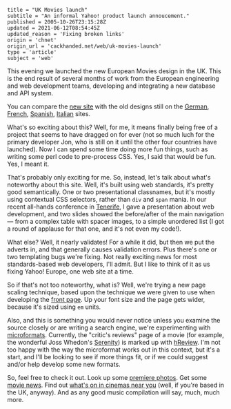 ```
title = "UK Movies launch"
subtitle = "An informal Yahoo! product launch annoucement."
published = 2005-10-26T23:15:28Z
updated = 2021-06-12T08:54:45Z
updated_reason = 'Fixing broken links'
origin = 'chnet'
origin_url = 'cackhanded.net/web/uk-movies-launch'
type = 'article'
subject = 'web'
```

This evening we launched the new European Movies design in the UK. This is the
end result of several months of work from the European engineering and web
development teams, developing and integrating a new database and API system.

You can compare the [new site][uk] with the old designs still on the
[German][de], [French][fr], [Spanish][es], [Italian][it] sites.

What's so exciting about this? Well, for me, it means finally being free of a
project that seems to have dragged on for ever (not so much luch for the
primary developer Jon, who is still on it until the other four countries have
launched). Now I can spend some time doing more fun things, such as writing
some perl code to pre-process CSS. Yes, I said that would be fun. Yes, I meant
it.

That's probably only exciting for me. So, instead, let's talk about what's
noteworthy about this site. Well, it's built using web standards, it's pretty
good semantically. One or two presentational classnames, but it's mostly using
contextual CSS selectors, rather than `div` and `span` mania. In our recent
all-hands conference in [Tenerife][t], I gave a presentation about web
development, and two slides showed the before/after of the main navigation —
from a complex table with spacer images, to a simple unordered list (I got a
round of applause for that one, and it's not even my code!).

What else? Well, it nearly validates! For a while it did, but then we put the
adverts in, and that generally causes validation errors. Plus there's one or
two templating bugs we're fixing. Not really exciting news for most
standards-based web developers, I'll admit. But I like to think of it as us
fixing Yahoo! Europe, one web site at a time.

So if that's not too noteworthy, what is? Well, we're trying a new page
scaling technique, based upon the technique we were given to use when
developing the [front page][y]. Up your font size and the page gets wider,
because it's sized using `em` units.

Also, and this is something you would never notice unless you examine the
source closely or are writing a search engine, we're experimenting with
[microformats][uf]. Currently, the "critic's reviews" page of a movie (for
example, the wonderful Joss Whedon's [Serenity][s]) is marked up with
[hReview][hr]. I'm not too happy with the way the microformat works out in
this context, but it's a start, and I'll be looking to see if more things fit,
or if we could suggest and/or help develop some new formats.

So, feel free to check it out. Look up some [premiere photos][pp]. Get some
[movie news][mn]. Find out [what's on in cinemas near you][ny] (well, if
you're based in the UK, anyway). And as any good music compilation will say,
much, much more.


[t]: https://www.flickr.com/photos/mn_francis/sets/1026178/
[de]: https://web.archive.org/web/2005123100000/http://de.movies.yahoo.com/
[es]: https://web.archive.org/web/2005123100000/http://es.movies.yahoo.com/
[fr]: https://web.archive.org/web/2005123100000/http://fr.movies.yahoo.com/
[it]: https://web.archive.org/web/2005123100000/http://it.movies.yahoo.com/
[uk]: https://web.archive.org/web/2005123100000/http://uk.movies.yahoo.com/
[y]: https://web.archive.org/web/2005123100000/http://uk.yahoo.com/
[uf]: http://microformats.org/
[s]: https://web.archive.org/web/2005123100000/http://uk.movies.yahoo.com/s/Serenity/reviews-41366.html
[hr]: http://microformats.org/wiki/hreview
[pp]: https://web.archive.org/web/2005123100000/http://uk.movies.yahoo.com/premiere-photos.html
[mn]: https://web.archive.org/web/2005123100000/http://uk.movies.yahoo.com/movie-news/
[ny]: https://web.archive.org/web/2005123100000/http://uk.movies.yahoo.com/cinemas/
